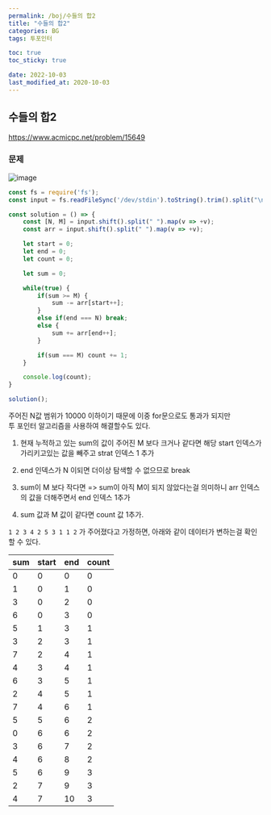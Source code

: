 ```yaml
---
permalink: /boj/수들의 합2
title: "수들의 합2"
categories: BG
tags: 투포인터

toc: true
toc_sticky: true

date: 2022-10-03
last_modified_at: 2020-10-03
---
```


## 수들의 합2

https://www.acmicpc.net/problem/15649

### 문제

![image](https://user-images.githubusercontent.com/45479309/193593731-b2774523-8ad1-4b24-9f66-2bba8f007f7e.png)

```javascript
const fs = require('fs');
const input = fs.readFileSync('/dev/stdin').toString().trim().split("\n");

const solution = () => {
    const [N, M] = input.shift().split(" ").map(v => +v);
    const arr = input.shift().split(" ").map(v => +v);

    let start = 0;
    let end = 0;
    let count = 0;

    let sum = 0;

    while(true) {
        if(sum >= M) {
            sum -= arr[start++];
        }
        else if(end === N) break;
        else {
            sum += arr[end++];
        }

        if(sum === M) count += 1;
    }

    console.log(count);
}

solution();
```

주어진 N값 범위가 10000 이하이기 때문에 이중 for문으로도 통과가 되지만  
투 포인터 알고리즘을 사용하여 해결할수도 있다.  

1. 현재 누적하고 있는 sum의 값이 주어진 M 보다 크거나 같다면 해당 start 인덱스가 가리키고있는 값을 빼주고 strat 인덱스 1 추가

2. end 인덱스가 N 이되면 더이상 탐색할 수 없으므로 break

3. sum이 M 보다 작다면 => sum이 아직 M이 되지 않았다는걸 의미하니 arr 인덱스의 값을 더해주면서 end 인덱스 1추가

4. sum 값과 M 값이 같다면 count 값 1추가.

`1 2 3 4 2 5 3 1 1 2` 가 주어졌다고 가정하면, 아래와 같이 데이터가 변하는걸 확인할 수 있다.


| sum  | start | end | count |
| ---- | ---- | ---- | ---- |
| 0    | 0    | 0    | 0    |
| 1    | 0    | 1    | 0    |
| 3    | 0    | 2    | 0    |
| 6    | 0    | 3    | 0    |
| 5    | 1    | 3    | 1    |
| 3    | 2    | 3    | 1    |
| 7    | 2    | 4    | 1    |
| 4    | 3    | 4    | 1    |
| 6    | 3    | 5    | 1    |
| 2    | 4    | 5    | 1    |
| 7    | 4    | 6    | 1    |
| 5    | 5    | 6    | 2    |
| 0    | 6    | 6    | 2    |
| 3    | 6    | 7    | 2    |
| 4    | 6    | 8    | 2    |
| 5    | 6    | 9    | 3    |
| 2    | 7    | 9    | 3    |
| 4    | 7    | 10    | 3    |